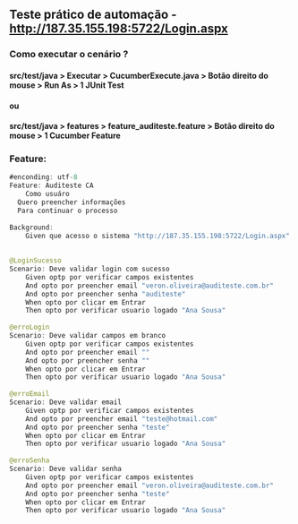 ## Teste prático de automação - http://187.35.155.198:5722/Login.aspx

### Como executar o cenário ?
#### src/test/java > Executar > CucumberExecute.java > Botão direito do mouse > Run As > 1 JUnit Test

#### ou

#### src/test/java > features > feature_auditeste.feature > Botão direito do mouse > 1 Cucumber Feature


### Feature:

```java
#enconding: utf-8
Feature: Auditeste CA 
	Como usuáro
  Quero preencher informações
  Para continuar o processo 
  	
Background: 
	Given que acesso o sistema "http://187.35.155.198:5722/Login.aspx" 
	
	
@LoginSucesso 
Scenario: Deve validar login com sucesso 
	Given optp por verificar campos existentes 
	And opto por preencher email "veron.oliveira@auditeste.com.br" 
	And opto por preencher senha "auditeste" 
	When opto por clicar em Entrar 
	Then opto por verificar usuario logado "Ana Sousa" 	
	
@erroLogin 
Scenario: Deve validar campos em branco 
	Given optp por verificar campos existentes 
	And opto por preencher email "" 
	And opto por preencher senha "" 
	When opto por clicar em Entrar 
	Then opto por verificar usuario logado "Ana Sousa" 	
	
@erroEmail 
Scenario: Deve validar email 
	Given optp por verificar campos existentes 
	And opto por preencher email "teste@hotmail.com" 
	And opto por preencher senha "teste" 
	When opto por clicar em Entrar 
	Then opto por verificar usuario logado "Ana Sousa" 
	
@erroSenha 
Scenario: Deve validar senha 
	Given optp por verificar campos existentes 
	And opto por preencher email "veron.oliveira@auditeste.com.br" 
	And opto por preencher senha "teste" 
	When opto por clicar em Entrar 
	Then opto por verificar usuario logado "Ana Sousa" 
	

   ```
   
